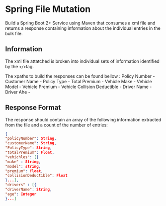 # Spring File Mutation
Build a Spring Boot 2+ Service using Maven that consumes a xml file and returns a response containing information about the individual entries in the bulk file.

## Information 
The xml file attatched is broken into individual sets of information identified by the `</>`tag. 

The xpaths to build the responses can be found bellow : 
Policy Number - 
Customer Name - 
Policy Type - 
Total Premium - 
Vehicle Make -
Vehicle Model - 
Vehicle Premium - 
Vehicle Collision Deductible - 
Driver Name - 
Driver Ahe -


## Response Format 
The response should contain an array of the following information extracted from the file and a count of the number of entries: 
```json
{
"policyNumber": String,
"customerName": String,
"PolicyType": String,
"totalPremium": Float,
"vehichles": [{
"make" : String,
"model": string,
"premium": Float,
"collisionDeductible": Float
}...],
"drivers" : [{
"driverName": String,
"age": Integer
}...]
```
